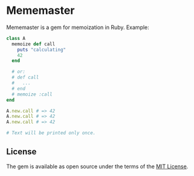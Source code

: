 # Mememaster

Mememaster is a gem for memoization in Ruby. Example:

```ruby
class A
  memoize def call
    puts "calculating"
    42
  end

  # or:
  # def call
  #   ...
  # end
  # memoize :call
end

A.new.call # => 42
A.new.call # => 42
A.new.call # => 42

# Text will be printed only once.
```

## License

The gem is available as open source under the terms of the [MIT License](https://opensource.org/licenses/MIT).
